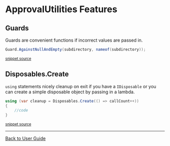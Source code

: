 <!--
GENERATED FILE - DO NOT EDIT
This file was generated by [MarkdownSnippets](https://github.com/SimonCropp/MarkdownSnippets).
Source File: /ApprovalUtilities/docs/mdsource/Features.source.md
To change this file edit the source file and then execute run_markdown.cmd.
-->

# ApprovalUtilities Features


## Guards

Guards are convenient functions if incorrect values are passed in.

<!-- snippet: guard_usage -->
```cs
Guard.AgainstNullAndEmpty(subdirectory, nameof(subdirectory));
```
<sup>[snippet source](/ApprovalTests/Namers/UseApprovalSubdirectoryAttribute.cs#L10-L12)</sup>
<!-- endsnippet -->


## Disposables.Create

`using` statements nicely cleanup on exit if you have a `IDisposable` or you can create a simple disposable object by passing in a lambda.  

<!-- snippet: disposables -->
```cs
using (var cleanup = Disposables.Create(() => callCount++))
{
    //code
}
```
<sup>[snippet source](/ApprovalUtilities.Tests/Utilities/DisposablesTest.cs#L12-L17)</sup>
<!-- endsnippet -->

---

[Back to User Guide](/doc/README.md#top)
